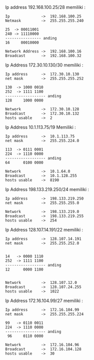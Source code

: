 
Ip address 192.168.100.25/28 memiliki :
```
Ip              ->  192.168.100.25
Netmask         ->  255.255.255.240

25  -> 00011001
240 -> 11110000
---------------- anding
16     00010000

Network Address ->  192.168.100.16
Broadcast       ->  192.168.100.32
```

Ip Address 172.30.10.130/30 memiliki :
```
Ip address      ->  172.30.10.130
net mask        ->  255.255.255.252

130  -> 1000 0010
252  -> 1111 1100
------------------ anding
128     1000 0000

Network         ->  172.30.10.128
Broadcast       ->  172.30.10.132
hosts usable    ->  2
```

Ip Address 10.1.113.75/19 Memiliki :
```
Ip address      ->  10.1.113.75
net mask        ->  255.255.224.0

113  -> 0111 0001
224  -> 1110 0000
------------------ anding
64      0100 0000

Network         ->  10.1.64.0
Broadcast       ->  10.1.128.255
hosts usable    ->  8190

```

Ip Address 198.133.219.250/24 memiliki :
```
Ip address      ->  198.133.219.250
net mask        ->  255.255.255.0

Network         ->  198.133.219.0
Broadcast       ->  198.133.219.255
hosts usable    ->  254

```

Ip Address 128.107.14.191/22 memiliki :
```
Ip address      ->  128.107.14.191
net mask        ->  255.255.252.0


14   -> 0000 1110
252  -> 1111 1100
------------------ anding
12      0000 1100


Network         ->  128.107.12.0
Broadcast       ->  128.107.24.255
hosts usable    ->  1022

```

Ip Address 172.16.104.99/27 memiliki : 
```
Ip address      ->  172.16.104.99
net mask        ->  255.255.255.224

99   -> 0110 0011
224  -> 1110 0000
------------------ anding
 96     0110 0000

Network         ->  172.16.104.96
Broadcast       ->  172.16.104.128
hosts usable    ->  30
```